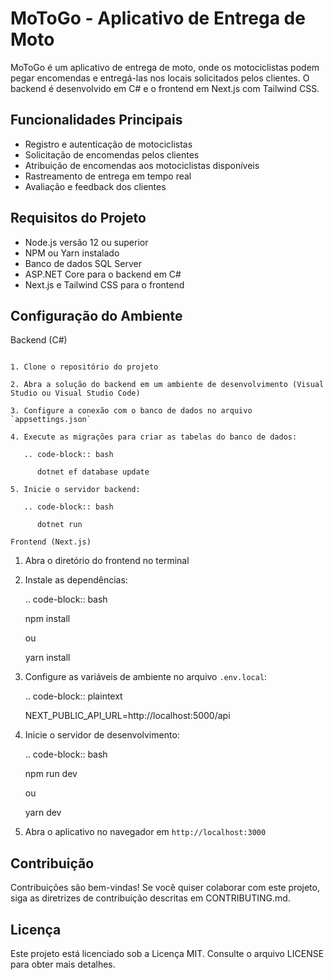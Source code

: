 
MoToGo - Aplicativo de Entrega de Moto
======================

MoToGo é um aplicativo de entrega de moto, onde os motociclistas podem pegar encomendas e entregá-las nos locais solicitados pelos clientes. O backend é desenvolvido em C# e o frontend em Next.js com Tailwind CSS.

Funcionalidades Principais
---------------------------

- Registro e autenticação de motociclistas
- Solicitação de encomendas pelos clientes
- Atribuição de encomendas aos motociclistas disponíveis
- Rastreamento de entrega em tempo real
- Avaliação e feedback dos clientes

Requisitos do Projeto
----------------------

- Node.js versão 12 ou superior
- NPM ou Yarn instalado
- Banco de dados SQL Server
- ASP.NET Core para o backend em C#
- Next.js e Tailwind CSS para o frontend

Configuração do Ambiente
-------------------------

Backend (C#)
~~~~~~~~~~~~~

1. Clone o repositório do projeto

2. Abra a solução do backend em um ambiente de desenvolvimento (Visual Studio ou Visual Studio Code)

3. Configure a conexão com o banco de dados no arquivo `appsettings.json`

4. Execute as migrações para criar as tabelas do banco de dados:

   .. code-block:: bash

      dotnet ef database update

5. Inicie o servidor backend:

   .. code-block:: bash

      dotnet run

Frontend (Next.js)
~~~~~~~~~~~~~~~~~~

1. Abra o diretório do frontend no terminal

2. Instale as dependências:

   .. code-block:: bash

      npm install

      ou

      yarn install

3. Configure as variáveis de ambiente no arquivo `.env.local`:

   .. code-block:: plaintext

      NEXT_PUBLIC_API_URL=http://localhost:5000/api

4. Inicie o servidor de desenvolvimento:

   .. code-block:: bash

      npm run dev

      ou

      yarn dev

5. Abra o aplicativo no navegador em `http://localhost:3000`

Contribuição
-------------

Contribuições são bem-vindas! Se você quiser colaborar com este projeto, siga as diretrizes de contribuição descritas em CONTRIBUTING.md.

Licença
--------

Este projeto está licenciado sob a Licença MIT. Consulte o arquivo LICENSE para obter mais detalhes.
